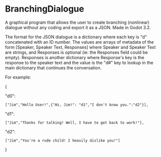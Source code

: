 # BranchingDialogue
A graphical program that allows the user to create branching (nonlinear) dialogue without any coding and export it as a JSON. Made in Godot 3.2.

The format for the JSON dialogue is a dictionary where each key is "d" concatenated with an ID number. The values are arrays of metadata of the form [Speaker, Speaker Text, Responses] where Speaker and Speaker Text are strings, and Responses is optional (ie: the Responses field could be empty). Responses is another dictionary where Response's key is the response to the speaker text and the value is the "d#" key to lookup in the main dictionary that continues the conversation. 

For example:

{

  "d0":
  
    ["Jim","Hello User!",{"Hi, Jim!": "d1","I don't know you.":"d2"}],
    
  "d1":
  
    ["Jim","Thanks for talking! Well, I have to get back to work!"],
    
  "d2":
  
    ["Jim","You're a rude child! I heavily dislike you!"]
    
}
